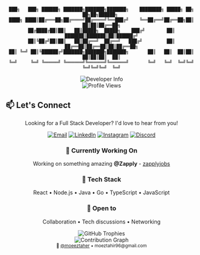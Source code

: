 <div align="center">

```
███╗   ███╗ ██████╗ ███████╗███████╗███████╗    ████████╗ █████╗ ██╗  ██╗██╗██████╗ 
████╗ ████║██╔═══██╗██╔════╝██╔════╝╚══███╔╝    ╚══██╔══╝██╔══██╗██║  ██║██║██╔══██╗
██╔████╔██║██║   ██║█████╗  █████╗    ███╔╝        ██║   ███████║███████║██║██████╔╝
██║╚██╔╝██║██║   ██║██╔══╝  ██╔══╝   ███╔╝         ██║   ██╔══██║██╔══██║██║██╔══██╗
██║ ╚═╝ ██║╚██████╔╝███████╗███████╗███████╗       ██║   ██║  ██║██║  ██║██║██║  ██║
╚═╝     ╚═╝ ╚═════╝ ╚══════╝╚══════╝╚══════╝       ╚═╝   ╚═╝  ╚═╝╚═╝  ╚═╝╚═╝╚═╝  ╚═╝
```

</div>

<div align="center">
  <img src="https://readme-typing-svg.herokuapp.com?font=JetBrains+Mono&weight=600&size=22&duration=3000&pause=1000&color=2F81F7&center=true&vCenter=true&width=600&lines=Full+Stack+Developer;React+%7C+Node.js+%7C+Java+%7C+Go;Working+on+something+amazing+@Zapply" alt="Developer Info" />
</div>

<div align="center">
  <img src="https://komarev.com/ghpvc/?username=moeeztaher&label=visitors&color=2F81F7&style=flat-square" alt="Profile Views" />
</div>

## 📫 Let's Connect

<div align="center">
  
Looking for a Full Stack Developer? I'd love to hear from you!

</div>

<div align="center">
  
[![Email](https://img.shields.io/badge/Email-moeztahir96%40gmail.com-2F81F7?style=for-the-badge&logo=gmail&logoColor=white)](mailto:moeztahir96@gmail.com)
[![LinkedIn](https://img.shields.io/badge/LinkedIn-moeeztahir-2F81F7?style=for-the-badge&logo=linkedin&logoColor=white)](https://www.linkedin.com/in/moeeztahir/)
[![Instagram](https://img.shields.io/badge/Instagram-moeez.t-2F81F7?style=for-the-badge&logo=instagram&logoColor=white)](https://www.instagram.com/moeez.t)
[![Discord](https://img.shields.io/badge/Discord-moeez-2F81F7?style=for-the-badge&logo=discord&logoColor=white)](https://discord.com/users/630806911364628490)

</div>

<div align="center">
  
### 💼 Currently Working On
Working on something amazing **@Zapply** - [zapplyjobs](https://github.com/zapplyjobs)

### 🚀 Tech Stack
React • Node.js • Java • Go • TypeScript • JavaScript

### 💬 Open to
Collaboration • Tech discussions • Networking

</div>

<div align="center">
  <img src="https://github-profile-trophy.vercel.app/?username=moeeztaher&theme=onestar&no-frame=true&no-bg=true&margin-w=4&column=7" alt="GitHub Trophies" />
</div>

<div align="center">
  <img src="https://github-readme-activity-graph.vercel.app/graph?username=moeeztaher&theme=react-dark&hide_border=true&area=true&custom_title=Contribution%20Activity&bg_color=1a1b27&color=2F81F7&line=2F81F7&point=ffffff" alt="Contribution Graph" />
</div>

<div align="center">
  <sub>🔗 <a href="https://github.com/moeeztaher">@moeeztaher</a> • moeztahir96@gmail.com</sub>
</div>